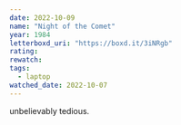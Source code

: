 ```yaml
---
date: 2022-10-09
name: "Night of the Comet"
year: 1984
letterboxd_uri: "https://boxd.it/3iNRgb"
rating: 
rewatch: 
tags:
  - laptop
watched_date: 2022-10-07
---
```


unbelievably tedious.
